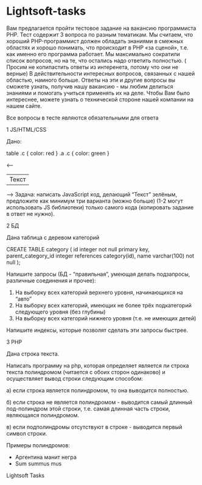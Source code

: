 # Lightsoft-tasks

Вам предлагается пройти тестовое задание на вакансию программиста PHP.
Тест содержит 3 вопроса по разным тематикам. Мы считаем, что хороший PHP-программист должен обладать знаниями в смежных областях и хорошо понимать, что происходит в PHP «за сценой», т.е. как именно его программа работает.
Мы максимально сократили список вопросов, но на те, что остались надо ответить полностью.  ( Просим не копипастить ответы из интеренета, потому что они не верные)
В действительности интересных вопросов, связанных с нашей областью, намного больше. Ответы на эти и другие вопросы вы сможете узнать, получив нашу вакансию - мы любим делиться знаниями и помогать учиться применять их на деле.
Чтобы Вам было интереснее, можете узнать о технической стороне нашей компании на нашем сайте.

Все вопросы в тесте являются обязательными для ответа

1 JS/HTML/CSS

Дано:

table .c { color: red }
.a .c { color: green }

<--
<table id=”t”>
    <tr>
        <td class=”c”>Текст</td>
    </tr>
</table>
-->
Задача: написать JavaScript код, делающий “Текст” зелёным, предложите как минимум три варианта (можно больше) (1-2 могут использовать JS библиотеки) только самого кода (копировать задание в ответ не нужно). 

2 БД

Дана таблица с деревом категорий

CREATE TABLE category (
    id integer not null primary key,
    parent_category_id integer references category(id),
    name varchar(100) not null
);

Напишите запросы (БД - “правильная”, умеющая делать подзапросы, различные соединения и прочее):
1. На выборку всех категорий верхнего уровня, начинающихся на “авто”
2. На выборку всех категорий, имеющих не более трёх подкатегорий следующего уровня (без глубины)
3. На выборку всех категорий нижнего уровня (т.е. не имеющих детей)

Напишите индексы, которые позволят сделать эти запросы быстрее. 

3 PHP

Дана строка текста.

Написать программу на php, которая определяет является ли строка текста полиндромом (читается с обоих сторон одинаково) и осуществляет вывод строки следующим способом:

а) если строка является полиндромом, то она выводится полностью.

б) если строка не является полиндромом - выводится самый длинный под-полиндром этой строки, т.е. самая длинная часть строки, являющаяся полиндромом.

в) если подполиндромы отсутствуют в строке - выводится первый символ строки.

Примеры полиндромов:
- Аргентина манит негра
- Sum summus mus 

Lightsoft Tasks
